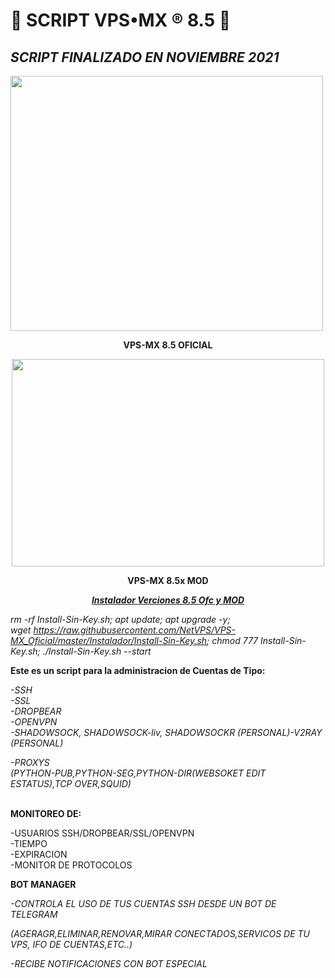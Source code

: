  # 🐲 SCRIPT VPS&bull;MX &reg;️ 8.5 🐲
## _SCRIPT FINALIZADO EN NOVIEMBRE 2021_

<p dir="auto"><img src="https://raw.githubusercontent.com/NetVPS/VPS-MX_Oficial/master/SCREEN-ALL/VPS-MXOF.png" alt="" width="500" height="408" /></p>
<p dir="auto" style="text-align: center;"><strong>VPS-MX 8.5 OFICIAL</strong></p>
<p dir="auto" style="text-align: center;"><strong><img src="https://raw.githubusercontent.com/NetVPS/VPS-MX_Oficial/master/SCREEN-ALL/VPS-MXMOD.png" alt="" width="500" height="332" /></strong></p>
<p dir="auto" style="text-align: center;"><strong>VPS-MX 8.5x MOD</strong></p>
<p dir="auto" style="text-align: center;"><span style="text-decoration: underline;"><strong><em>Instalador Verciones 8.5 Ofc y MOD</em></strong></span></p>
<p dir="auto"><em>rm -rf Install-Sin-Key.sh; apt update; apt upgrade -y; wget&nbsp;<a href="https://raw.githubusercontent.com/NetVPS/VPS-MX_Oficial/master/Instalador/Install-Sin-Key.sh" rel="nofollow">https://raw.githubusercontent.com/NetVPS/VPS-MX_Oficial/master/Instalador/Install-Sin-Key.sh</a>; chmod 777 Install-Sin-Key.sh; ./Install-Sin-Key.sh --start</em></p>
<p dir="auto"><strong>Este es un script para la administracion de Cuentas de Tipo:</strong></p>
<p dir="auto"><em>-SSH</em><br /><em>-SSL</em><br /><em>-DROPBEAR</em><br /><em>-OPENVPN</em><br /><em>-SHADOWSOCK, SHADOWSOCK-liv, SHADOWSOCKR (PERSONAL)-V2RAY (PERSONAL)</em></p>
<p dir="auto"><em>-PROXYS</em><br /><em>(PYTHON-PUB,PYTHON-SEG,PYTHON-DIR(WEBSOKET EDIT ESTATUS),TCP OVER,SQUID)</em></p>
<p dir="auto"><br /><strong>MONITOREO DE:</strong></p>
<p dir="auto">-USUARIOS SSH/DROPBEAR/SSL/OPENVPN<br />-TIEMPO<br />-EXPIRACION<br />-MONITOR DE PROTOCOLOS</p>
<p dir="auto"><strong>BOT MANAGER</strong></p>
<p dir="auto"><em>-CONTROLA EL USO DE TUS CUENTAS SSH DESDE UN BOT DE TELEGRAM</em></p>
<p dir="auto"><em>(AGERAGR,ELIMINAR,RENOVAR,MIRAR CONECTADOS,SERVICOS DE TU VPS, IFO DE CUENTAS,ETC..)</em></p>
<p dir="auto"><em>-RECIBE NOTIFICACIONES CON BOT ESPECIAL&nbsp;</em></p>
